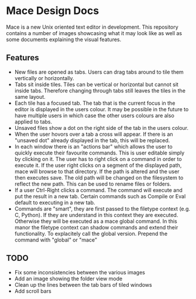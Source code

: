 # Mace Design Docs
Mace is a new Unix oriented text editor in development. This repository contains a number of images showcasing what it may look like as well as some documents explaining the visual features.

## Features

* New files are opened as tabs. Users can drag tabs around to tile them vertically or horizontally.
* Tabs sit inside tiles. Tiles can be vertical or horizontal but cannot sit inside tabs. Therefore changing through tabs still leaves the tiles in the same layout.
* Each tile has a focused tab. The tab that is the current focus in the editor is displayed in the users colour. It may be possible in the future to have multiple users in which case the other users colours are also applied to tabs.
* Unsaved files show a dot on the right side of the tab in the users colour.
* When the user hovors over a tab a cross will appear. If there is an "unsaved dot" already displayed in the tab, this will be replaced.
* In each window there is an "actions bar" which allows the user to quickly execute their favourite commands. This is user editable simply by clicking on it. The user has to right click on a command in order to execute it. If the user right clicks on a segment of the displayed path, mace will browse to that directory. If the path is altered and the user then executes save. The old path will be changed on the filesystem to reflect the new path. This can be used to rename files or folders.
* If a user Ctrl-Right clicks a command. The command will execute and put the result in a new tab. Certain commands such as Compile or Eval default to executing in a new tab.
* Commands are "smart", they are first passed to the filetype context (e.g. C, Python). If they are understand in this context they are executed. Otherwise they will be executed as a mace global command. In this manor the filetype context can shadow commands and extend their functionality. To explacitely call the global version. Prepend the command with "global" or "mace"


## TODO

* Fix some inconsistencies between the various images
* Add an image showing the folder view mode
* Clean up the lines between the tab bars of tiled windows
* Add scroll bars

